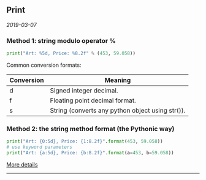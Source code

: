 ## Print

*2019-03-07*

### Method 1: string modulo operator **%**

```python
print("Art: %5d, Price: %8.2f" % (453, 59.058))
```

Common conversion formats:

| **Conversion** | **Meaning** |
| --- | --- |
| d | Signed integer decimal. |
| f | Floating point decimal format. |
| s | String (converts any python object using str()). |

### Method 2: the string method **format** (the Pythonic way)

```python
print("Art: {0:5d}, Price: {1:8.2f}".format(453, 59.058))
# use keyword parameters
print("Art: {a:5d}, Price: {b:8.2f}".format(a=453, b=59.058))
```

[More details](https://www.python-course.eu/python3_formatted_output.php)

***
